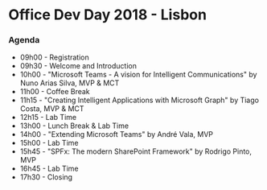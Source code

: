 # Office Dev Day 2018 - Lisbon

### Agenda
* 09h00 - Registration
* 09h30 - Welcome and Introduction
* 10h00 - "Microsoft Teams - A vision for Intelligent Communications" by Nuno Arias Silva, MVP & MCT
* 11h00 - Coffee Break
* 11h15 - "Creating Intelligent Applications with Microsoft Graph" by Tiago Costa, MVP & MCT
* 12h15 - Lab Time
* 13h00 - Lunch Break & Lab Time
* 14h00 - "Extending Microsoft Teams" by André Vala, MVP
* 15h00 - Lab Time
* 15h45 - "SPFx: The modern SharePoint Framework" by Rodrigo Pinto, MVP
* 16h45 - Lab Time
* 17h30 - Closing
